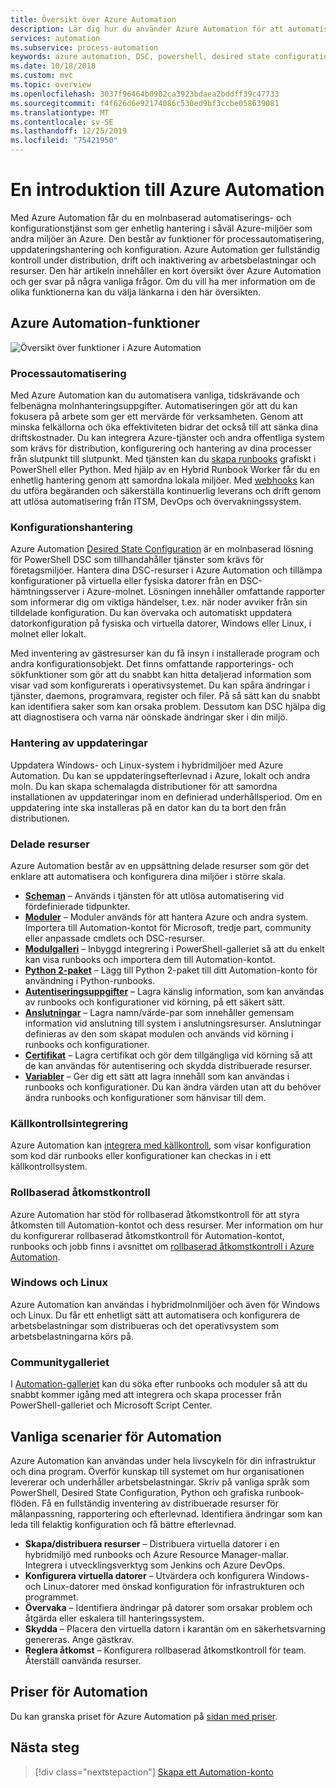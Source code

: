 ```yaml
---
title: Översikt över Azure Automation
description: Lär dig hur du använder Azure Automation för att automatisera livscykeln för infrastruktur och program.
services: automation
ms.subservice: process-automation
keywords: azure automation, DSC, powershell, desired state configuration, update management, change tracking, inventory, runbooks, python, graphical
ms.date: 10/18/2018
ms.custom: mvc
ms.topic: overview
ms.openlocfilehash: 3037f96464b0902ca3923bdaea2bddff39c47733
ms.sourcegitcommit: f4f626d6e92174086c530ed9bf3ccbe058639081
ms.translationtype: MT
ms.contentlocale: sv-SE
ms.lasthandoff: 12/25/2019
ms.locfileid: "75421950"
---
```

# <a name="an-introduction-to-azure-automation"></a>En introduktion till Azure Automation

Med Azure Automation får du en molnbaserad automatiserings- och konfigurationstjänst som ger enhetlig hantering i såväl Azure-miljöer som andra miljöer än Azure. Den består av funktioner för processautomatisering, uppdateringshantering och konfiguration. Azure Automation ger fullständig kontroll under distribution, drift och inaktivering av arbetsbelastningar och resurser.
Den här artikeln innehåller en kort översikt över Azure Automation och ger svar på några vanliga frågor. Om du vill ha mer information om de olika funktionerna kan du välja länkarna i den här översikten.

## <a name="azure-automation-capabilities"></a>Azure Automation-funktioner

![Översikt över funktioner i Azure Automation](media/automation-overview/automation-overview.png)

### <a name="process-automation"></a>Processautomatisering

Med Azure Automation kan du automatisera vanliga, tidskrävande och felbenägna molnhanteringsuppgifter. Automatiseringen gör att du kan fokusera på arbete som ger ett mervärde för verksamheten. Genom att minska felkällorna och öka effektiviteten bidrar det också till att sänka dina driftskostnader. Du kan integrera Azure-tjänster och andra offentliga system som krävs för distribution, konfigurering och hantering av dina processer från slutpunkt till slutpunkt. Med tjänsten kan du [skapa runbooks](automation-runbook-types.md) grafiskt i PowerShell eller Python. Med hjälp av en Hybrid Runbook Worker får du en enhetlig hantering genom att samordna lokala miljöer. Med [webhooks](automation-webhooks.md) kan du utföra begäranden och säkerställa kontinuerlig leverans och drift genom att utlösa automatisering från ITSM, DevOps och övervakningssystem.

### <a name="configuration-management"></a>Konfigurationshantering

Azure Automation [Desired State Configuration](automation-dsc-overview.md) är en molnbaserad lösning för PowerShell DSC som tillhandahåller tjänster som krävs för företagsmiljöer. Hantera dina DSC-resurser i Azure Automation och tillämpa konfigurationer på virtuella eller fysiska datorer från en DSC-hämtningsserver i Azure-molnet. Lösningen innehåller omfattande rapporter som informerar dig om viktiga händelser, t.ex. när noder avviker från sin tilldelade konfiguration. Du kan övervaka och automatiskt uppdatera datorkonfiguration på fysiska och virtuella datorer, Windows eller Linux, i molnet eller lokalt.

Med inventering av gästresurser kan du få insyn i installerade program och andra konfigurationsobjekt. Det finns omfattande rapporterings- och sökfunktioner som gör att du snabbt kan hitta detaljerad information som visar vad som konfigurerats i operativsystemet. Du kan spåra ändringar i tjänster, daemons, programvara, register och filer. På så sätt kan du snabbt kan identifiera saker som kan orsaka problem. Dessutom kan DSC hjälpa dig att diagnostisera och varna när oönskade ändringar sker i din miljö.

### <a name="update-management"></a>Hantering av uppdateringar

Uppdatera Windows- och Linux-system i hybridmiljöer med Azure Automation. Du kan se uppdateringsefterlevnad i Azure, lokalt och andra moln. Du kan skapa schemalagda distributioner för att samordna installationen av uppdateringar inom en definierad underhållsperiod. Om en uppdatering inte ska installeras på en dator kan du ta bort den från distributionen.

### <a name="shared-resources"></a>Delade resurser

Azure Automation består av en uppsättning delade resurser som gör det enklare att automatisera och konfigurera dina miljöer i större skala.

* **[Scheman](automation-schedules.md)** – Används i tjänsten för att utlösa automatisering vid fördefinierade tidpunkter.
* **[Moduler](automation-integration-modules.md)** – Moduler används för att hantera Azure och andra system. Importera till Automation-kontot för Microsoft, tredje part, community eller anpassade cmdlets och DSC-resurser.
* **[Modulgalleri](automation-runbook-gallery.md)** – Inbyggd integrering i PowerShell-galleriet så att du enkelt kan visa runbooks och importera dem till Automation-kontot.
* **[Python 2-paket](python-packages.md)** – Lägg till Python 2-paket till ditt Automation-konto för användning i Python-runbooks.
* **[Autentiseringsuppgifter](automation-credentials.md)** – Lagra känslig information, som kan användas av runbooks och konfigurationer vid körning, på ett säkert sätt.
* **[Anslutningar](automation-connections.md)** – Lagra namn/värde-par som innehåller gemensam information vid anslutning till system i anslutningsresurser. Anslutningar definieras av den som skapat modulen och används vid körning i runbooks och konfigurationer.
* **[Certifikat](automation-certificates.md)** – Lagra certifikat och gör dem tillgängliga vid körning så att de kan användas för autentisering och skydda distribuerade resurser.
* **[Variabler](automation-variables.md)** – Ger dig ett sätt att lagra innehåll som kan användas i runbooks och konfigurationer. Du kan ändra värden utan att du behöver ändra runbooks och konfigurationer som hänvisar till dem.

### <a name="source-control-integration"></a>Källkontrollsintegrering

Azure Automation kan [integrera med källkontroll](source-control-integration.md), som visar konfiguration som kod där runbooks eller konfigurationer kan checkas in i ett källkontrollsystem.

### <a name="role-based-access-control"></a>Rollbaserad åtkomstkontroll

Azure Automation har stöd för rollbaserad åtkomstkontroll för att styra åtkomsten till Automation-kontot och dess resurser. Mer information om hur du konfigurerar rollbaserad åtkomstkontroll för Automation-kontot, runbooks och jobb finns i avsnittet om [rollbaserad åtkomstkontroll i Azure Automation](automation-role-based-access-control.md).

### <a name="windows-and-linux"></a>Windows och Linux

Azure Automation kan användas i hybridmolnmiljöer och även för Windows och Linux. Du får ett enhetligt sätt att automatisera och konfigurera de arbetsbelastningar som distribueras och det operativsystem som arbetsbelastningarna körs på.

### <a name="community-gallery"></a>Communitygalleriet

I [Automation-galleriet](automation-runbook-gallery.md) kan du söka efter runbooks och moduler så att du snabbt kommer igång med att integrera och skapa processer från PowerShell-galleriet och Microsoft Script Center.

## <a name="common-scenarios-for-automation"></a>Vanliga scenarier för Automation

Azure Automation kan användas under hela livscykeln för din infrastruktur och dina program. Överför kunskap till systemet om hur organisationen levererar och underhåller arbetsbelastningar. Skriv på vanliga språk som PowerShell, Desired State Configuration, Python och grafiska runbook-flöden. Få en fullständig inventering av distribuerade resurser för målanpassning, rapportering och efterlevnad. Identifiera ändringar som kan leda till felaktig konfiguration och få bättre efterlevnad.

* **Skapa/distribuera resurser** – Distribuera virtuella datorer i en hybridmiljö med runbooks och Azure Resource Manager-mallar. Integrera i utvecklingsverktyg som Jenkins och Azure DevOps.
* **Konfigurera virtuella datorer** – Utvärdera och konfigurera Windows- och Linux-datorer med önskad konfiguration för infrastrukturen och programmet.
* **Övervaka** – Identifiera ändringar på datorer som orsakar problem och åtgärda eller eskalera till hanteringssystem.
* **Skydda** – Placera den virtuella datorn i karantän om en säkerhetsvarning genereras. Ange gästkrav.
* **Reglera åtkomst** – Konfigurera rollbaserad åtkomstkontroll för team. Återställ oanvända resurser.

## <a name="pricing-for-automation"></a>Priser för Automation

Du kan granska priset för Azure Automation på [sidan med priser](https://azure.microsoft.com/pricing/details/automation/).

## <a name="next-steps"></a>Nästa steg

> [!div class="nextstepaction"]
> [Skapa ett Automation-konto](automation-quickstart-create-account.md)

